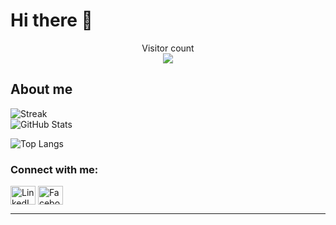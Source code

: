 
<!-- [![](https://visitcount.itsvg.in/api?id=phuong0107&icon=0&color=4)](https://visitcount.itsvg.in)

<!--## 🌐Socials
[![Facebook](https://img.shields.io/badge/Facebook-%231877F2.svg?logo=Facebook&logoColor=white)](https://facebook.com/https://www.facebook.com/fuong0107) [![Instagram](https://img.shields.io/badge/Instagram-%23E4405F.svg?logo=Instagram&logoColor=white)](https://instagram.com/@hfuongg._) [![LinkedIn](https://img.shields.io/badge/LinkedIn-%230077B5.svg?logo=linkedin&logoColor=white)](https://linkedin.com/in/https://www.linkedin.com/in/ha-phuong-cao-thi-193a66247/)

# 📊GitHub Stats :
<!--![](https://github-readme-stats.vercel.app/api?username=phuong0107&theme=monokai&hide_border=false&include_all_commits=true&count_private=true)<br/>
![](https://github-readme-streak-stats.herokuapp.com/?user=phuong0107&theme=monokai&hide_border=false)<br/>-->
 <!-- ![](https://github-readme-stats.vercel.app/api/top-langs/?username=phuong0107&theme=monokai&hide_border=false&include_all_commits=true&count_private=true&layout=compact) -->



# Hi there 👋

<!-- <img src="https://raw.githubusercontent.com/sagar-viradiya/sagar-viradiya/master/resources/banner.png" alt="Hello world"> -->

<p align="center"> 
  Visitor count<br>
  <img src="https://profile-counter.glitch.me/phuong0107/count.svg" />
</p>

## About me
![Streak](https://github-readme-streak-stats.herokuapp.com/?user=phuong0107&theme=radical&hide_border=false)
<br>
![GitHub Stats](https://github-readme-stats.vercel.app/api?username=phuong0107&show_icons=true&theme=radical)

![Top Langs](https://github-readme-stats.vercel.app/api/top-langs/?username=phuong0107&layout=compact\&theme=radical)

<h3 align="left">Connect with me:</h3>
<p align="left">
<a href="https://www.linkedin.com/in/ha-phuong-cao-thi-193a66247/" target="blank"><img align="center" src="https://raw.githubusercontent.com/rahuldkjain/github-profile-readme-generator/master/src/images/icons/Social/linked-in-alt.svg" alt="LinkedIn" height="30" width="40" /></a>
<a href="https://www.facebook.com/fuong0107" target="blank"><img align="center" src="https://raw.githubusercontent.com/rahuldkjain/github-profile-readme-generator/master/src/images/icons/Social/facebook.svg" alt="Facebook" height="30" width="40" /></a>
</p>

---



<!--
**phuong0107/phuong0107** is a ✨ _special_ ✨ repository because its `README.md` (this file) appears on your GitHub profile.

Here are some ideas to get you started:

- 🔭 I’m currently working on ...
- 🌱 I’m currently learning ...
- 👯 I’m looking to collaborate on ...
- 🤔 I’m looking for help with ...
- 💬 Ask me about ...
- 📫 How to reach me: ...
- 😄 Pronouns: ...
- ⚡ Fun fact: ...
-->
